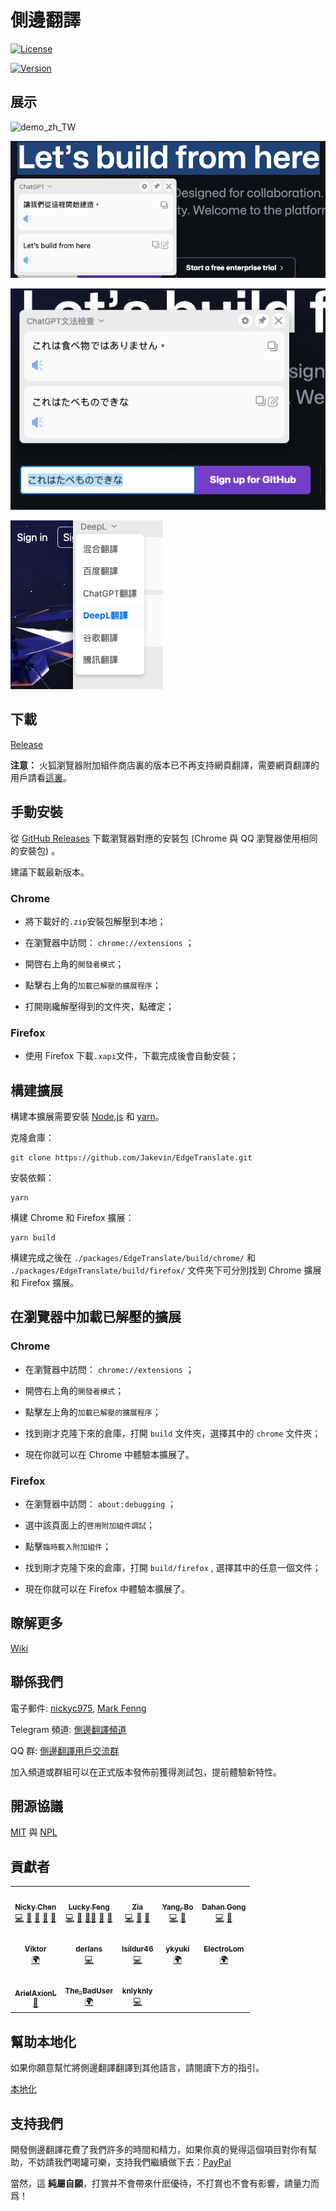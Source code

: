 # 側邊翻譯
[![License](https://img.shields.io/badge/License-MIT-blue.svg)](https://github.com/EdgeTranslate/EdgeTranslate/blob/master/LICENSE.MIT)

[![Version](https://img.shields.io/github/release/Jakevin/EdgeTranslate.svg?label=version)](https://github.com/Jakevin/EdgeTranslate/releases)


## 展示

![demo_zh_TW](./docs/images/demo_zh_TW.gif)

![add ChatGPT](./docs/images/chatgpt.png)

![文法檢查器](./docs/images/chatgpt_grammar.png)

![Remove Bing](./docs/images/remove_bing.png)

## 下載

[Release](https://github.com/Jakevin/EdgeTranslate/releases)

**注意：** 火狐瀏覽器附加組件商店裏的版本已不再支持網頁翻譯，需要網頁翻譯的用戶請看[這裏](./wiki/zh_TW/致火狐用戶.md)。

## 手動安裝

從 [GitHub Releases](https://github.com/Jakevin/EdgeTranslate/releases) 下載瀏覽器對應的安裝包 (Chrome 與 QQ 瀏覽器使用相同的安裝包) 。

建議下載最新版本。

### Chrome

-   將下載好的`.zip`安裝包解壓到本地；

-   在瀏覽器中訪問： `chrome://extensions` ；

-   開啓右上角的`開發者模式`；

-   點擊右上角的`加載已解壓的擴展程序`；

-   打開剛纔解壓得到的文件夾，點確定；

### Firefox

-   使用 Firefox 下載`.xapi`文件，下載完成後會自動安裝；

## 構建擴展

構建本擴展需要安裝 [Node.js](https://nodejs.org/) 和 [yarn](https://classic.yarnpkg.com/en/docs/install)。

克隆倉庫：

```shell
git clone https://github.com/Jakevin/EdgeTranslate.git
```

安裝依賴：

```shell
yarn
```

構建 Chrome 和 Firefox 擴展：

```shell
yarn build
```

構建完成之後在 `./packages/EdgeTranslate/build/chrome/` 和 `./packages/EdgeTranslate/build/firefox/` 文件夾下可分別找到 Chrome 擴展和 Firefox 擴展。

## 在瀏覽器中加載已解壓的擴展

### Chrome

-   在瀏覽器中訪問： `chrome://extensions` ；

-   開啓右上角的`開發者模式`；

-   點擊左上角的`加載已解壓的擴展程序`；

-   找到剛才克隆下來的倉庫，打開 `build` 文件夾，選擇其中的 `chrome` 文件夾；

-   現在你就可以在 Chrome 中體驗本擴展了。

### Firefox

-   在瀏覽器中訪問： `about:debugging` ；

-   選中該頁面上的`啓用附加組件調試`；

-   點擊`臨時載入附加組件`；

-   找到剛才克隆下來的倉庫，打開 `build/firefox` , 選擇其中的任意一個文件；

-   現在你就可以在 Firefox 中體驗本擴展了。

## 瞭解更多

[Wiki](./wiki/zh_TW/插件介紹.md)

## 聯係我們

電子郵件: [nickyc975](mailto:chenjinlong2016@outlook.com), [Mark Fenng](mailto:f18846188605@gmail.com)

Telegram 頻道: [側邊翻譯頻道](https://t.me/EdgeTranslate)

QQ 群: [側邊翻譯用戶交流群](https://jq.qq.com/?_wv=1027&k=gT5EYfFB)

加入頻道或群組可以在正式版本發佈前獲得測試包，提前體驗新特性。

## 開源協議

[MIT](../LICENSE.MIT) 與 [NPL](../LICENSE.NPL)

## 貢獻者

<!-- ALL-CONTRIBUTORS-LIST:START - Do not remove or modify this section -->
<!-- prettier-ignore-start -->
<!-- markdownlint-disable -->
<table>
  <tr>
    <td align="center"><a href="https://nickyc975.github.io/"><img src="https://avatars.githubusercontent.com/u/25877145?v=4?s=100" width="100px;" alt=""/><br /><sub><b>Nicky Chen</b></sub></a><br /><a href="https://github.com/Jakevin/EdgeTranslate/commits?author=nickyc975" title="Code">💻</a> <a href="#data-nickyc975" title="Data">🔣</a> <a href="https://github.com/Jakevin/EdgeTranslate/commits?author=nickyc975" title="Documentation">📖</a> <a href="#ideas-nickyc975" title="Ideas, Planning, & Feedback">🤔</a> <a href="#maintenance-nickyc975" title="Maintenance">🚧</a></td>
    <td align="center"><a href="https://blog.csdn.net/Clark_Fitz817"><img src="https://avatars.githubusercontent.com/u/27533910?v=4?s=100" width="100px;" alt=""/><br /><sub><b>Lucky Feng</b></sub></a><br /><a href="https://github.com/Jakevin/EdgeTranslate/commits?author=Mark-Fenng" title="Code">💻</a> <a href="#design-Mark-Fenng" title="Design">🎨</a> <a href="#mentoring-Mark-Fenng" title="Mentoring">🧑‍🏫</a> <a href="#ideas-Mark-Fenng" title="Ideas, Planning, & Feedback">🤔</a> <a href="#maintenance-Mark-Fenng" title="Maintenance">🚧</a></td>
    <td align="center"><a href="https://github.com/sansroman"><img src="https://avatars.githubusercontent.com/u/17476682?v=4?s=100" width="100px;" alt=""/><br /><sub><b>Zia</b></sub></a><br /><a href="https://github.com/Jakevin/EdgeTranslate/commits?author=sansroman" title="Code">💻</a> <a href="#design-sansroman" title="Design">🎨</a> <a href="#ideas-sansroman" title="Ideas, Planning, & Feedback">🤔</a></td>
    <td align="center"><a href="https://www.yang-bo.com/"><img src="https://avatars.githubusercontent.com/u/601530?v=4?s=100" width="100px;" alt=""/><br /><sub><b>Yang, Bo</b></sub></a><br /><a href="https://github.com/Jakevin/EdgeTranslate/commits?author=Atry" title="Code">💻</a> <a href="#ideas-Atry" title="Ideas, Planning, & Feedback">🤔</a></td>
    <td align="center"><a href="https://github.com/gdh1995"><img src="https://avatars.githubusercontent.com/u/5547703?v=4?s=100" width="100px;" alt=""/><br /><sub><b>Dahan Gong</b></sub></a><br /><a href="https://github.com/Jakevin/EdgeTranslate/commits?author=gdh1995" title="Code">💻</a> <a href="#plugin-gdh1995" title="Plugin/utility libraries">🔌</a></td>
  </tr>
  <tr>
    <td align="center"><a href="https://github.com/ViktorOn"><img src="https://avatars.githubusercontent.com/u/63919734?v=4?s=100" width="100px;" alt=""/><br /><sub><b>Viktor</b></sub></a><br /><a href="#translation-ViktorOn" title="Translation">🌍</a></td>
    <td align="center"><a href="https://github.com/derlans"><img src="https://avatars.githubusercontent.com/u/58926947?v=4?s=100" width="100px;" alt=""/><br /><sub><b>derlans</b></sub></a><br /><a href="https://github.com/Jakevin/EdgeTranslate/commits?author=derlans" title="Code">💻</a></td>
    <td align="center"><a href="https://github.com/Isildur46"><img src="https://avatars.githubusercontent.com/u/19759799?v=4?s=100" width="100px;" alt=""/><br /><sub><b>Isildur46</b></sub></a><br /><a href="https://github.com/Jakevin/EdgeTranslate/commits?author=Isildur46" title="Code">💻</a></td>
    <td align="center"><a href="https://ykyuki.net/"><img src="https://avatars.githubusercontent.com/u/28839969?v=4?s=100" width="100px;" alt=""/><br /><sub><b>ykyuki</b></sub></a><br /><a href="#translation-ykyuki" title="Translation">🌍</a></td>
    <td align="center"><a href="https://github.com/electrolom42"><img src="https://avatars.githubusercontent.com/u/25820887?v=4?s=100" width="100px;" alt=""/><br /><sub><b>ElectroLom</b></sub></a><br /><a href="#translation-electrolom42" title="Translation">🌍</a></td>
  </tr>
  <tr>
    <td align="center"><a href="https://axionl.me/"><img src="https://avatars.githubusercontent.com/u/8396456?v=4?s=100" width="100px;" alt=""/><br /><sub><b>ArielAxionL</b></sub></a><br /><a href="https://github.com/Jakevin/EdgeTranslate/commits?author=axionl" title="Documentation">📖</a></td>
    <td align="center"><a href="https://github.com/vanja-san"><img src="https://avatars.githubusercontent.com/u/7201687?v=4?s=100" width="100px;" alt=""/><br /><sub><b>The_BadUser</b></sub></a><br /><a href="#translation-vanja-san" title="Translation">🌍</a></td>
    <td align="center"><a href="https://github.com/knlyknly"><img src="https://avatars.githubusercontent.com/u/1418612?v=4?s=100" width="100px;" alt=""/><br /><sub><b>knlyknly</b></sub></a><br /><a href="https://github.com/Jakevin/EdgeTranslate/commits?author=knlyknly" title="Code">💻</a></td>
  </tr>
</table>

<!-- markdownlint-restore -->
<!-- prettier-ignore-end -->

<!-- ALL-CONTRIBUTORS-LIST:END -->

## 幫助本地化

如果你願意幫忙將側邊翻譯翻譯到其他語言，請閱讀下方的指引。

[本地化](./wiki/zh_TW/本地化.md)

## 支持我們

開發側邊翻譯花費了我們許多的時間和精力，如果你真的覺得這個項目對你有幫助，不妨請我們喝罐可樂，支持我們繼續做下去：[PayPal](https://paypal.me/EdgeTranslate)

當然，這 **純屬自願**，打賞并不會帶來什麽優待，不打賞也不會有影響，請量力而爲！
